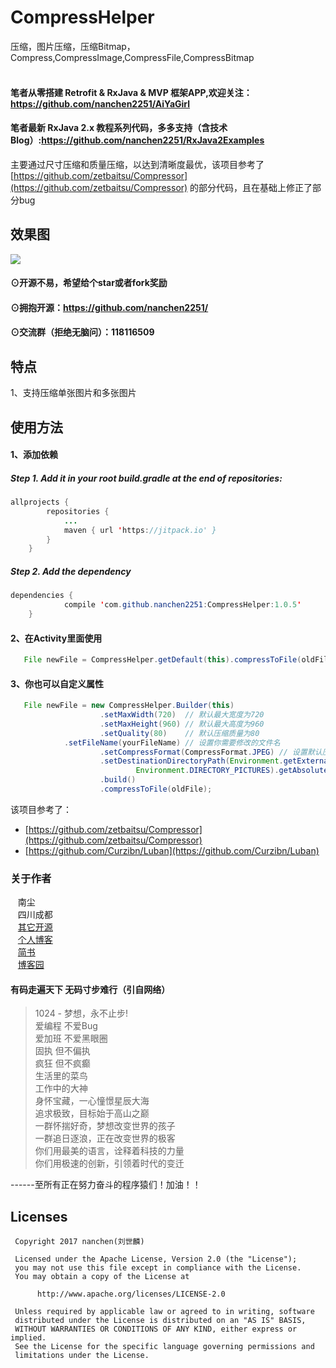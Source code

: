 # CompressHelper
压缩，图片压缩，压缩Bitmap，Compress,CompressImage,CompressFile,CompressBitmap<br><br>

#### 笔者从零搭建 Retrofit & RxJava & MVP 框架APP,欢迎关注：https://github.com/nanchen2251/AiYaGirl
#### 笔者最新 RxJava 2.x 教程系列代码，多多支持（含技术Blog）:https://github.com/nanchen2251/RxJava2Examples


主要通过尺寸压缩和质量压缩，以达到清晰度最优，该项目参考了[https://github.com/zetbaitsu/Compressor](https://github.com/zetbaitsu/Compressor) 的部分代码，且在基础上修正了部分bug
## 效果图<br>
![](https://github.com/nanchen2251/CompressHelper/blob/master/111.png)

#### ⊙开源不易，希望给个star或者fork奖励
#### ⊙拥抱开源：https://github.com/nanchen2251/
#### ⊙交流群（拒绝无脑问）：118116509

## 特点
  1、支持压缩单张图片和多张图片<br>
## 使用方法
#### 1、添加依赖<br>
##### Step 1. Add it in your root build.gradle at the end of repositories:
```java
allprojects {
		repositories {
			...
			maven { url 'https://jitpack.io' }
		}
	}
```
##### Step 2. Add the dependency
```java
dependencies {
	        compile 'com.github.nanchen2251:CompressHelper:1.0.5'
	}
```
#### 2、在Activity里面使用<br>
```java
   File newFile = CompressHelper.getDefault(this).compressToFile(oldFile);
```
#### 3、你也可以自定义属性
```java
   File newFile = new CompressHelper.Builder(this)
                    .setMaxWidth(720)  // 默认最大宽度为720
                    .setMaxHeight(960) // 默认最大高度为960
                    .setQuality(80)    // 默认压缩质量为80
		    .setFileName(yourFileName) // 设置你需要修改的文件名
                    .setCompressFormat(CompressFormat.JPEG) // 设置默认压缩为jpg格式
                    .setDestinationDirectoryPath(Environment.getExternalStoragePublicDirectory(
                            Environment.DIRECTORY_PICTURES).getAbsolutePath())
                    .build()
                    .compressToFile(oldFile);
```
该项目参考了：

* [https://github.com/zetbaitsu/Compressor](https://github.com/zetbaitsu/Compressor) 
* [https://github.com/Curzibn/Luban](https://github.com/Curzibn/Luban)

### 关于作者
    南尘<br>
    四川成都<br>
    [其它开源](https://github.com/nanchen2251/)<br>
    [个人博客](https://nanchen2251.github.io/)<br>
    [简书](http://www.jianshu.com/u/f690947ed5a6)<br>
    [博客园](http://www.cnblogs.com/liushilin/)
    
#### 有码走遍天下 无码寸步难行（引自网络）

> 1024 - 梦想，永不止步!  
爱编程 不爱Bug  
爱加班 不爱黑眼圈  
固执 但不偏执  
疯狂 但不疯癫  
生活里的菜鸟  
工作中的大神  
身怀宝藏，一心憧憬星辰大海  
追求极致，目标始于高山之巅  
一群怀揣好奇，梦想改变世界的孩子  
一群追日逐浪，正在改变世界的极客  
你们用最美的语言，诠释着科技的力量  
你们用极速的创新，引领着时代的变迁  
  
------至所有正在努力奋斗的程序猿们！加油！！  
    
## Licenses
```
 Copyright 2017 nanchen(刘世麟)

 Licensed under the Apache License, Version 2.0 (the "License");
 you may not use this file except in compliance with the License.
 You may obtain a copy of the License at

      http://www.apache.org/licenses/LICENSE-2.0

 Unless required by applicable law or agreed to in writing, software
 distributed under the License is distributed on an "AS IS" BASIS,
 WITHOUT WARRANTIES OR CONDITIONS OF ANY KIND, either express or implied.
 See the License for the specific language governing permissions and
 limitations under the License.
```
